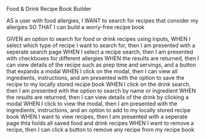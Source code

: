 Food & Drink Recipe Book Builder

AS a user with food allergies, I WANT to search for recipes that consider my allergies SO THAT I can build a worry-free recipe book

GIVEN an option to search for food or drink recipes using inputs,
WHEN I select which type of recipe I want to search for, then I am presented with a seperate search page
WHEN I select a recipe search, then I am presented with checkboxes for different allergies
WHEN the results are returned, then I can view details of the recipe such as prep time and servings, and a button that expands a modal
WHEN I click on the modal, then I can view all ingredients, instructions, and am presented with the option to save the recipe to my locally stored recipe book
WHEN I click on the drink search, then I am presented with the option to search by name or ingredient
WHEN the results are returned, then I can view details of the drink by clicking a modal
WHEN I click to view the modal, then I am presented with the ingredients, instructions, and an option to add to my locally stored recipe book 
WHEN I want to view recipes, then I am presented with a seperate page thta holds all saved food and drink recipes
WHEN I want to remove a recipe, then I can click a button to remove any recipe from my recipe book 